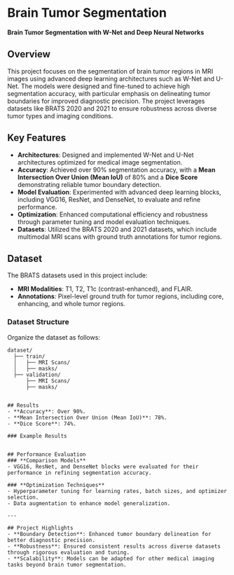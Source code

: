 # Brain Tumor Segmentation  
**Brain Tumor Segmentation with W-Net and Deep Neural Networks**  

## Overview  
This project focuses on the segmentation of brain tumor regions in MRI images using advanced deep learning architectures such as W-Net and U-Net. The models were designed and fine-tuned to achieve high segmentation accuracy, with particular emphasis on delineating tumor boundaries for improved diagnostic precision. The project leverages datasets like BRATS 2020 and 2021 to ensure robustness across diverse tumor types and imaging conditions.  

## Key Features  
- **Architectures**: Designed and implemented W-Net and U-Net architectures optimized for medical image segmentation.  
- **Accuracy**: Achieved over 90% segmentation accuracy, with a **Mean Intersection Over Union (Mean IoU)** of 80% and a **Dice Score** demonstrating reliable tumor boundary detection.  
- **Model Evaluation**: Experimented with advanced deep learning blocks, including VGG16, ResNet, and DenseNet, to evaluate and refine performance.  
- **Optimization**: Enhanced computational efficiency and robustness through parameter tuning and model evaluation techniques.  
- **Datasets**: Utilized the BRATS 2020 and 2021 datasets, which include multimodal MRI scans with ground truth annotations for tumor regions.  

## Dataset  
The BRATS datasets used in this project include:  
- **MRI Modalities**: T1, T2, T1c (contrast-enhanced), and FLAIR.  
- **Annotations**: Pixel-level ground truth for tumor regions, including core, enhancing, and whole tumor regions.  

### Dataset Structure  
Organize the dataset as follows:  
```plaintext
dataset/
  ├── train/
  │   ├── MRI Scans/
  │   ├── masks/
  ├── validation/
      ├── MRI Scans/
      ├── masks/
  

## Results  
- **Accuracy**: Over 90%.  
- **Mean Intersection Over Union (Mean IoU)**: 78%.  
- **Dice Score**: 74%.  

### Example Results  


## Performance Evaluation  
### **Comparison Models**  
- VGG16, ResNet, and DenseNet blocks were evaluated for their performance in refining segmentation accuracy.  

### **Optimization Techniques**  
- Hyperparameter tuning for learning rates, batch sizes, and optimizer selection.  
- Data augmentation to enhance model generalization.  

---

## Project Highlights  
- **Boundary Detection**: Enhanced tumor boundary delineation for better diagnostic precision.  
- **Robustness**: Ensured consistent results across diverse datasets through rigorous evaluation and tuning.  
- **Scalability**: Models can be adapted for other medical imaging tasks beyond brain tumor segmentation.  
